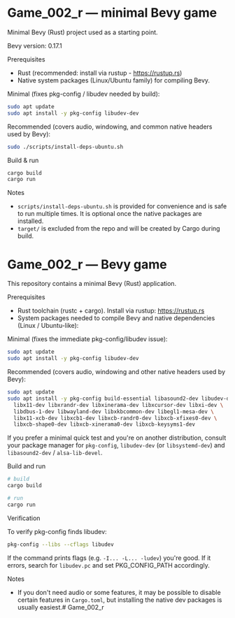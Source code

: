 # Game_002_r — minimal Bevy game

Minimal Bevy (Rust) project used as a starting point.

Bevy version: 0.17.1

Prerequisites
- Rust (recommended: install via rustup - https://rustup.rs)
- Native system packages (Linux/Ubuntu family) for compiling Bevy.

Minimal (fixes pkg-config / libudev needed by build):

```bash
sudo apt update
sudo apt install -y pkg-config libudev-dev
```

Recommended (covers audio, windowing, and common native headers used by Bevy):

```bash
sudo ./scripts/install-deps-ubuntu.sh
```

Build & run

```bash
cargo build
cargo run
```

Notes
- `scripts/install-deps-ubuntu.sh` is provided for convenience and is safe to run multiple times. It is optional once the native packages are installed.
- `target/` is excluded from the repo and will be created by Cargo during build.
# Game_002_r — Bevy game

This repository contains a minimal Bevy (Rust) application.

Prerequisites
- Rust toolchain (rustc + cargo). Install via rustup: https://rustup.rs
- System packages needed to compile Bevy and native dependencies (Linux / Ubuntu-like):

Minimal (fixes the immediate pkg-config/libudev issue):

```bash
sudo apt update
sudo apt install -y pkg-config libudev-dev
```

Recommended (covers audio, windowing and other native headers used by Bevy):

```bash
sudo apt update
sudo apt install -y pkg-config build-essential libasound2-dev libudev-dev \
  libx11-dev libxrandr-dev libxinerama-dev libxcursor-dev libxi-dev \
  libdbus-1-dev libwayland-dev libxkbcommon-dev libegl1-mesa-dev \
  libx11-xcb-dev libxcb1-dev libxcb-randr0-dev libxcb-xfixes0-dev \
  libxcb-shape0-dev libxcb-xinerama0-dev libxcb-keysyms1-dev
```

If you prefer a minimal quick test and you're on another distribution, consult your package manager for `pkg-config`, `libudev-dev` (or `libsystemd-dev`) and `libasound2-dev` / `alsa-lib-devel`.

Build and run

```bash
# build
cargo build

# run
cargo run
```

Verification

To verify pkg-config finds libudev:

```bash
pkg-config --libs --cflags libudev
```

If the command prints flags (e.g. `-I... -L... -ludev`) you're good. If it errors, search for `libudev.pc` and set PKG_CONFIG_PATH accordingly.

Notes
- If you don't need audio or some features, it may be possible to disable certain features in `Cargo.toml`, but installing the native dev packages is usually easiest.# Game_002_r
